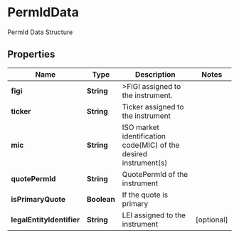 

# PermIdData

PermId Data Structure

## Properties

| Name | Type | Description | Notes |
|------------ | ------------- | ------------- | -------------|
|**figi** | **String** | &gt;FIGI assigned to the instrument. |  |
|**ticker** | **String** | Ticker assigned to the instrument |  |
|**mic** | **String** | ISO market identification code(MIC) of the desired instrument(s) |  |
|**quotePermId** | **String** | QuotePermId of the instrument |  |
|**isPrimaryQuote** | **Boolean** | If the quote is primary |  |
|**legalEntityIdentifier** | **String** | LEI assigned to the instrument |  [optional] |



